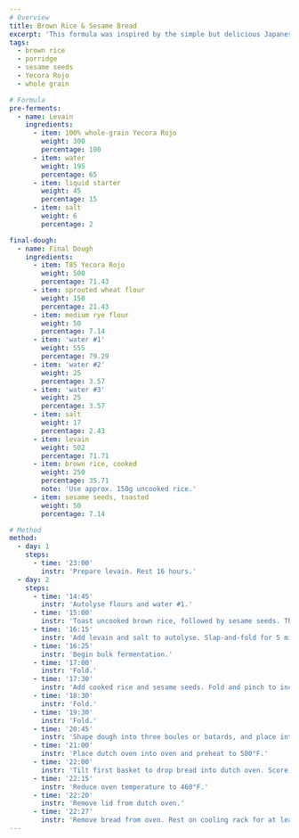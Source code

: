 ```yaml
---
# Overview
title: Brown Rice & Sesame Bread
excerpt: 'This formula was inspired by the simple but delicious Japanese dish of short-grain brown rice (<em>genmai</em>) served with toasted sesame seeds and salt (<em>goma-shio</em>). Here, those flavors are incorporated into a hearth loaf with lots of pre-fermented whole wheat flour for an even greater depth of flavor. The formula is based on “Brown Rice Bread” from Hamelman’s <em>Bread</em>.'
tags:
  - brown rice
  - porridge
  - sesame seeds
  - Yecora Rojo
  - whole grain

# Formula
pre-ferments:
  - name: Levain
    ingredients:
      - item: 100% whole-grain Yecora Rojo
        weight: 300
        percentage: 100
      - item: water
        weight: 195
        percentage: 65
      - item: liquid starter
        weight: 45
        percentage: 15
      - item: salt
        weight: 6
        percentage: 2

final-dough:
  - name: Final Dough
    ingredients:
      - item: T85 Yecora Rojo
        weight: 500
        percentage: 71.43
      - item: sprouted wheat flour
        weight: 150
        percentage: 21.43
      - item: medium rye flour
        weight: 50
        percentage: 7.14
      - item: 'water #1'
        weight: 555
        percentage: 79.29
      - item: 'water #2'
        weight: 25
        percentage: 3.57
      - item: 'water #3'
        weight: 25
        percentage: 3.57
      - item: salt
        weight: 17
        percentage: 2.43
      - item: levain
        weight: 502
        percentage: 71.71
      - item: brown rice, cooked
        weight: 250
        percentage: 35.71
        note: 'Use approx. 150g uncooked rice.'
      - item: sesame seeds, toasted
        weight: 50
        percentage: 7.14

# Method
method:
  - day: 1
    steps:
      - time: '23:00'
        instr: 'Prepare levain. Rest 16 hours.'
  - day: 2
    steps:
      - time: '14:45'
        instr: 'Autolyse flours and water #1.'
      - time: '15:00'
        instr: 'Toast uncooked brown rice, followed by sesame seeds. Then, in boiling water, cook rice for 15 minutes. Off heat, let rice sit for 10 minutes, then drain and cool.'
      - time: '16:15'
        instr: 'Add levain and salt to autolyse. Slap-and-fold for 5 minutes. Dough will still feel shaggy, but levain should be full incorporated.'
      - time: '16:25'
        instr: 'Begin bulk fermentation.'
      - time: '17:00'
        instr: 'Fold.'
      - time: '17:30'
        instr: 'Add cooked rice and sesame seeds. Fold and pinch to incorporate.'
      - time: '18:30'
        instr: 'Fold.'
      - time: '19:30'
        instr: 'Fold.'
      - time: '20:45'
        instr: 'Shape dough into three boules or batards, and place into floured, lined baskets. Begin ambient proof.'
      - time: '21:00'
        instr: 'Place dutch oven into oven and preheat to 500°F.'
      - time: '22:00'
        instr: 'Tilt first basket to drop bread into dutch oven. Score bread and place in oven.'
      - time: '22:15'
        instr: 'Reduce oven temperature to 460°F.'
      - time: '22:20'
        instr: 'Remove lid from dutch oven.'
      - time: '22:27'
        instr: 'Remove bread from oven. Rest on cooling rack for at least two hours.'
---
```

